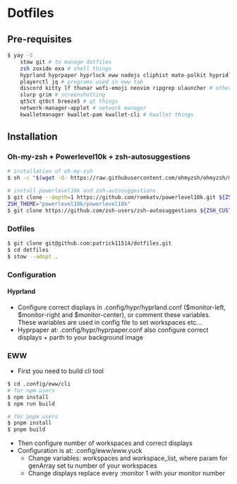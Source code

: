 # Dotfiles

## Pre-requisites

```BASH
$ yay -S
    stow git # to manage dotfiles
    zsh zoxide exa # shell things
    hyprland hyprpaper hyprlock eww nodejs cliphist mate-polkit hypridle # hyprland things
    playerctl jq # programs used in eww tab
    discord kitty lf thunar wofi-emoji neovim ripgrep ulauncher # other programs
    slurp grim # screenshotting
    qt5ct qt6ct breeze5 # qt things
    network-manager-applet # network manager
    kwalletmanager kwallet-pam kwallet-cli # kwallet things
```

## Installation

### Oh-my-zsh + Powerlevel10k + zsh-autosuggestions

```BASH
# installation of oh-my-zsh
$ sh -c "$(wget -O- https://raw.githubusercontent.com/ohmyzsh/ohmyzsh/master/tools/install.sh)"

# install powerlevel10k and zsh-autosuggestions
$ git clone --depth=1 https://github.com/romkatv/powerlevel10k.git ${ZSH_CUSTOM:-$HOME/.oh-my-zsh/custom}/themes/powerlevel10k
ZSH_THEME="powerlevel10k/powerlevel10k"
$ git clone https://github.com/zsh-users/zsh-autosuggestions ${ZSH_CUSTOM:-~/.oh-my-zsh/custom}/plugins/zsh-autosuggestions
```

### Dotfiles

```BASH
$ git clone git@github.com:patrick11514/dotfiles.git
$ cd dotfiles
$ stow --adopt .
```

### Configuration

#### Hyprland

- Configure correct displays in .config/hypr/hyprland.conf ($monitor-left, $monitor-right and $monitor-center), or comment these variables. These wariables are used in config file to set workspaces etc...
- Hyprpaper at: .config/hypr/hyprpaper.conf also configure correct displays + parth to your background image

### EWW

- First you need to build cli tool

```BASH
$ cd .config/eww/cli
# for npm users
$ npm install
$ npm run build

# for pnpm users
$ pnpm install
$ pnpm build
```

- Then configure number of workspaces and correct displays
- Configuration is at: .config/eww/eww.yuck
  - Change variables: workspaces and workspace_list, where param for genArray set tu number of your workspaces
  - Change displays replace every :monitor 1 with your monitor number
